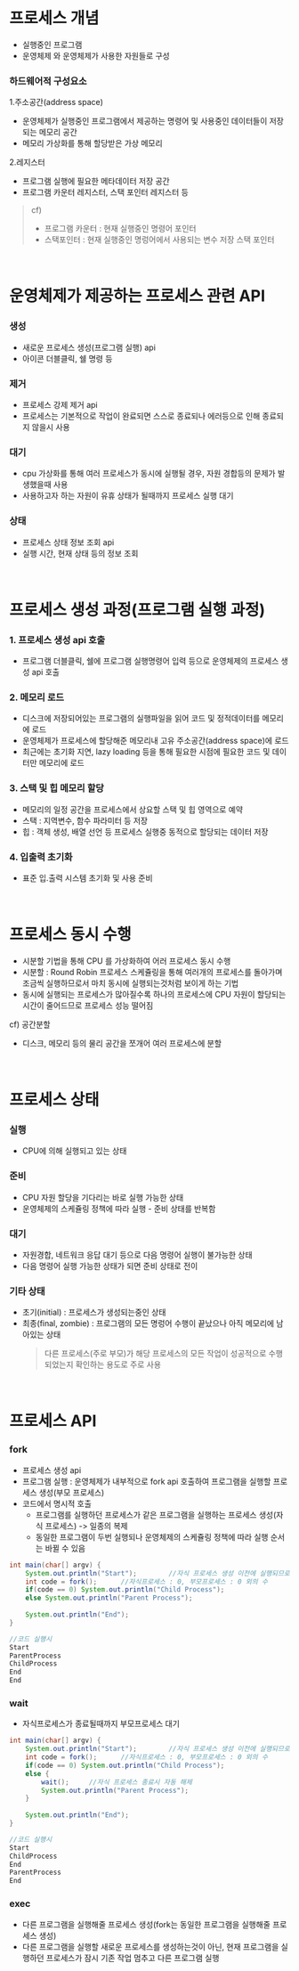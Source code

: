 # 프로세스 개념
* 실행중인 프로그램
* 운영체제 와 운영체제가 사용한 자원들로 구성

### 하드웨어적 구성요소
1.주소공간(address space)
* 운영체제가 실행중인 프로그램에서 제공하는 명령어 및 사용중인 데이터들이 저장되는 메모리 공간
* 메모리 가상화를 통해 할당받은 가상 메모리

2.레지스터
* 프로그램 실행에 필요한 메타데이터 저장 공간
* 프로그램 카운터 레지스터, 스택 포인터 레지스터 등
> cf)
> * 프로그램 카운터 : 현재 실행중인 명령어 포인터
> * 스택포인터 : 현재 실행중인 명렁어에서 사용되는 변수 저장 스택 포인터

<br>

# 운영체제가 제공하는 프로세스 관련 API
### 생성
* 새로운 프로세스 생성(프로그램 실행) api
* 아이콘 더블클릭, 쉘 명령 등

### 제거
* 프로세스 강제 제거 api
* 프로세스는 기본적으로 작업이 완료되면 스스로 종료되나 에러등으로 인해 종료되지 않을시 사용

### 대기
* cpu 가상화를 통해 여러 프로세스가 동시에 실행될 경우, 자원 경합등의 문제가 발생했을때 사용
* 사용하고자 하는 자원이 유휴 상태가 될때까지 프로세스 실행 대기

### 상태
* 프로세스 상태 정보 조회 api
* 실행 시간, 현재 상태 등의 정보 조회

<br>

# 프로세스 생성 과정(프로그램 실행 과정)
### 1. 프로세스 생성 api 호출
* 프로그램 더블클릭, 쉘에 프로그램 실행명령어 입력 등으로 운영체제의 프로세스 생성 api 호출

### 2. 메모리 로드
* 디스크에 저장되어있는 프로그램의 실행파일을 읽어 코드 및 정적데이터를 메모리에 로드
* 운영체제가 프로세스에 할당해준 메모리내 고유 주소공간(address space)에 로드
* 최근에는 초기화 지연, lazy loading 등을 통해 필요한 시점에 필요한 코드 및 데이터만 메모리에 로드

### 3. 스택 및 힙 메모리 할당
* 메모리의 일정 공간을 프로세스에서 상요할 스택 및 힙 영역으로 예약
* 스택 : 지역변수, 함수 파라미터 등 저장
* 힙 : 객체 생성, 배열 선언 등 프로세스 실행중 동적으로 할당되는 데이터 저장

### 4. 입출력 초기화
* 표준 입.출력 시스템 초기화 및 사용 준비

<br>

# 프로세스 동시 수행
* 시분할 기법을 통해 CPU 를 가상화하여 어러 프로세스 동시 수행
* 시분할 : Round Robin 프로세스 스케쥴링을 통해 여러개의 프로세스를 돌아가며 조금씩 실행하므로서 마치 동시에 실행되는것처럼 보이게 하는 기법
* 동시에 실행되는 프로세스가 많아질수록 하나의 프로세스에 CPU 자원이 할당되는 시간이 줄어드므로 프로세스 성능 떨어짐

cf) 공간분할
* 디스크, 메모리 등의 물리 공간을 쪼개어 여러 프로세스에 분할

<br>

# 프로세스 상태
### 실행
* CPU에 의해 실행되고 있는 상태

### 준비
* CPU 자원 할당을 기다리는 바로 실행 가능한 상태
* 운영체제의 스케쥴링 정책에 따라 실행 - 준비 상태를 반복함

### 대기
* 자원경합, 네트워크 응답 대기 등으로 다음 명령어 실행이 불가능한 상태
* 다음 명령어 실행 가능한 상태가 되면 준비 상태로 전이

### 기타 상태
* 초기(initial) : 프로세스가 생성되는중인 상태
* 최종(final, zombie) : 프로그램의 모든 명렁어 수행이 끝났으나 아직 메모리에 남아있는 상태
   > 다른 프로세스(주로 부모)가 해당 프로세스의 모든 작업이 성공적으로 수행되었는지 확인하는 용도로 주로 사용
 
 <br>
   
# 프로세스 API
### fork
* 프로세스 생성 api
* 프로그램 실행 : 운영체제가 내부적으로 fork api 호출하여 프로그램을 실행할 프로세스 생성(부모 프로세스)
* 코드에서 명시적 호출
   * 프로그램를 실행하던 프로세스가 같은 프로그램을 실행하는 프로세스 생성(자식 프로세스) -> 일종의 복제
   * 동일한 프로그램이 두번 실행되나 운영체제의 스케쥴링 정책에 따라 실행 순서는 바뀔 수 있음

```java
int main(char[] argv) {
	System.out.println("Start");		//자식 프로세스 생성 이전에 실행되므로 부모프로세스만 출력
	int code = fork();		//자식프로세스 : 0, 부모프로세스 : 0 외의 수
	if(code == 0) System.out.println("Child Process");
	else System.out.println("Parent Process");
	
	System.out.println("End");
}

//코드 실행시
Start
ParentProcess
ChildProcess
End
End
``` 

### wait
* 자식프로세스가 종료될때까지 부모프로세스 대기
```java
int main(char[] argv) {
	System.out.println("Start");		//자식 프로세스 생성 이전에 실행되므로 부모프로세스만 출력
	int code = fork();		//자식프로세스 : 0, 부모프로세스 : 0 외의 수
	if(code == 0) System.out.println("Child Process");
	else {
		wait();		//자식 프로세스 종료시 자동 해제
		System.out.println("Parent Process");
	}
	
	System.out.println("End");
}

//코드 실행시
Start
ChildProcess
End
ParentProcess
End
```

### exec
* 다른 프로그램을 실행해줄 프로세스 생성(fork는 동일한 프로그램을 실행해줄 프로세스 생성)
* 다른 프로그램을 실행할 새로운 프로세스를 생성하는것이 아닌, 현재 프로그램을 실행하던 프로세스가 잠시 기존 작업 멈추고 다른 프로그램 실행